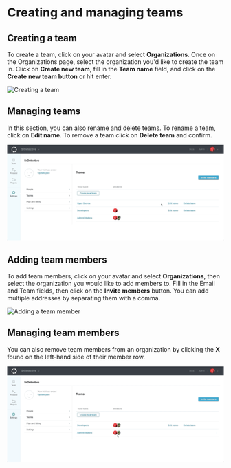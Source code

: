 # Creating and managing teams

## Creating a team

To create a team, click on your avatar and select **Organizations**. Once on the Organizations page, select the organization you'd like to create the team in. Click on **Create new team**, fill in the **Team name** field, and click on the **Create new team button** or hit enter.

![Creating a team](/images/create_team.gif)

## Managing teams

In this section, you can also rename and delete teams. To rename a team, click on **Edit name**. To remove a team click on **Delete team** and confirm.

![Deleting a team](/images/delete_team.gif)

## Adding team members

To add team members, click on your avatar and select **Organizations**, then select the organization you would like to add members to. Fill in the Email and Team fields, then click on the **Invite members** button. You can add multiple addresses by separating them with a comma.

![Adding a team member](/images/add_member.gif)

## Managing team members

You can also remove team members from an organization by clicking the **X** found on the left-hand side of their member row.

![Removing a team member](/images/remove_member.gif)

